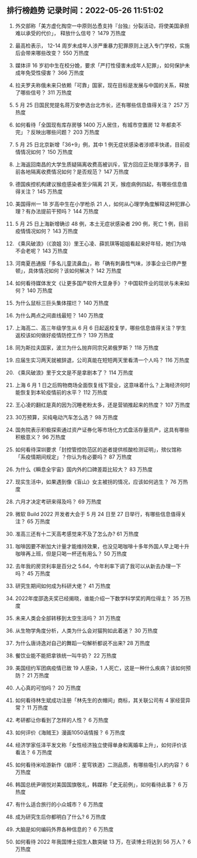 
## 排行榜趋势 记录时间：2022-05-26 11:51:02
  
  1. 外交部称「美方虚化掏空一中原则怂恿支持『台独』分裂活动，将使美国承担难以承受的代价」， 释放什么信号？ 1479 万热度
    
  2. 最高检表示， 12-14 周岁未成年人涉严重暴力犯罪原则上送入专门学校，实施后会带来哪些改变？ 550 万热度
    
  3. 媒体评 16 岁初中生在校分娩，要求「严打性侵害未成年人犯罪」，如何保护未成年免受性侵害？ 366 万热度
    
  4. 拉夫罗夫称俄未来只依赖「可靠」国家，现在目标是发展与中国的关系，释放了哪些信号？ 311 万热度
    
  5. 5 月 25 日国民党提名蒋万安参选台北市长，还有哪些信息值得关注？ 257 万热度
    
  6. 如何看待「全国现有库存房够 1400 万人居住，有城市空置房 12 年都卖不完」？反映出哪些问题？ 203 万热度
    
  7. 5 月 25 日北京新增「36+9」例，其中 1 例无症状感染者涉顺丰快递，目前疫情情况如何？ 150 万热度
    
  8. 上海返回南昌的大学生质疑隔离收费高被训斥，官方回应正处理涉事男子，目前各地隔离收费情况如何？是否规范？ 147 万热度
    
  9. 德国疾控机构建议猴痘感染者至少隔离 21 天，猴痘病例四起，有哪些信息值得关注？ 145 万热度
    
  10. 美国得州一 18 岁高中生在小学枪杀 21 人，如何从心理学角度解释这种犯罪心理？有办法提前干预吗？ 144 万热度
    
  11. 5 月 25 日上海新增确诊 48 例，本土无症状感染者 290 例，死亡 1 例，目前疫情情况如何？ 143 万热度
    
  12. 《乘风破浪》（《浪姐 3》）里王心凌、薛凯琪等姐姐看起来好年轻，她们为啥不会老呢？ 143 万热度
    
  13. 河南夏邑通报「多名儿童流鼻血」，称「确有刺鼻性气味，涉事企业已停产整顿」，具体情况如何？该如何解决？ 142 万热度
    
  14. 如何看待媒体发文《让更多国产软件大显身手》？中国软件业的现状与未来如何？ 140 万热度
    
  15. 为什么鼠标三巨头集体摆烂？ 140 万热度
    
  16. 为什么两点之间直线最短？ 140 万热度
    
  17. 上海高二、高三年级学生从 6 月 6 日起返校复学，哪些信息值得关注？学生返校该如何做好疫情防控工作？ 139 万热度
    
  18. 同为斯拉夫国家，波兰为什么抛弃同宗兄弟俄罗斯？ 118 万热度
    
  19. 应届生实习两天就被辞退，公司真能在短短两天里看清一个人吗？ 116 万热度
    
  20. 《乘风破浪》里于文文是不是拿剧本了？ 114 万热度
    
  21. 上海 6 月 1 日之后购物商场全面恢复线下营业，这意味着什么？上海经济何时能恢复到本轮疫情前的水平？ 112 万热度
    
  22. 王心凌的翻红是真的因为沉睡老粉太多，还是营销推起来的热度？ 107 万热度
    
  23. 30万预算，买纯电动汽车怎么选？ 98 万热度
    
  24. 国务院表示积极探索通过资产证券化等市场化方式盘活存量资产，这具有哪些积极意义？ 96 万热度
    
  25. 如何看待深圳要求「封控管控防范区的逝者提供核酸检测证明」，殡仪馆称「系疫情期间规定」？你认为有必要吗？ 87 万热度
    
  26. 为什么《瞬息全宇宙》国内外的口碑差距比较大？ 83 万热度
    
  27. 现实生活中，如果遇到像《盲山》女主被拐的情况，应该如何逃生？ 76 万热度
    
  28. 六月才决定考研来得及吗？ 69 万热度
    
  29. 微软 Build 2022 开发者大会于 5 月 24 日至 27 日举行，有哪些信息值得关注？ 65 万热度
    
  30. 准高三还有十二天高考感觉来不及了怎么办? 61 万热度
    
  31. 咖啡因要不断加大计量才能维持效果，也没见喝咖啡十多年外国人早上喝十升咖啡再上班，但是只喝一杯还有用么？ 50 万热度
    
  32. 去年我的房贷利率是百分之 5.64，今年利率下调了我可以从新去办理一下吗？ 45 万热度
    
  33. 研究生期间如何成为科研大佬？ 41 万热度
    
  34. 2022年度邵逸夫奖已经揭晓，谁能介绍一下数学科学奖的两位得主？ 35 万热度
    
  35. 未来人类会全部转移到太空生活吗？ 31 万热度
    
  36. 从生物学角度分析，人类为什么会对猫狗如此着迷？ 30 万热度
    
  37. 为什么唐诗逸对自己的舞蹈一句解析都说不出来? 28 万热度
    
  38. 餐饮业能不能把拿铁统一叫牛奶？ 22 万热度
    
  39. 美国纽约军团病疫情已致 19 人感染，1 人死亡，这是一种什么疾病？该如何预防？ 21 万热度
    
  40. 人心真的可怕吗？ 20 万热度
    
  41. 如何看待林生斌成功注册「林先生的衣帽间」商标，其关联公司有 4 家经营异常？ 11 万热度
    
  42. 考研都让你看到了怎样的人性？ 6 万热度
    
  43. 如何评价《海贼王》漫画1050话情报？ 6 万热度
    
  44. 经济学家任泽平发文称「女性经济独立使得单身和离婚率上升」，如何评价该看法？ 6 万热度
    
  45. 如何看待米哈游新作《崩坏：星穹铁道》二测品质，有哪些吸引人的内容？ 6 万热度
    
  46. 韩国总统尹锡悦对美国国旗敬礼，韩媒称「史无前例」，如何看待此事？ 6 万热度
    
  47. 有什么适合旅行的小众城市？ 6 万热度
    
  48. 成为研究生后你都明白了什么? 6 万热度
    
  49. 大脑是如何编码外界各种信息的？ 6 万热度
    
  50. 如何看待 2022 年我国博士招生人数突破 13 万，在读博士将达到 56 万人？ 6 万热度
    
